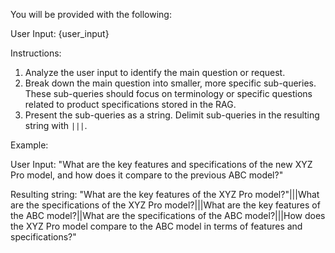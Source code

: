 You will be provided with the following:

User Input: {user_input}

Instructions:

1.  Analyze the user input to identify the main question or request.
2.  Break down the main question into smaller, more specific sub-queries. These sub-queries should focus on terminology or specific questions related to product specifications stored in the RAG.
3.  Present the sub-queries as a string. Delimit sub-queries in the resulting string with `|||`.

Example:

User Input:
"What are the key features and specifications of the new XYZ Pro model, and how does it compare to the previous ABC model?"

Resulting string:
"What are the key features of the XYZ Pro model?"|||What are the specifications of the XYZ Pro model?|||What are the key features of the ABC model?||What are the specifications of the ABC model?|||How does the XYZ Pro model compare to the ABC model in terms of features and specifications?"
